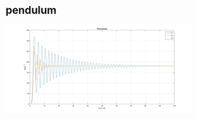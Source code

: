 # pendulum
![fluctuation](https://github.com/Zenkin/matlab_course/blob/master/pendulum/fluctuations.jpg)

